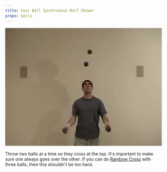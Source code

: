 ```yaml
---
title: Four Ball Synchronous Half Shower
props: balls
---
```


![Four Ball Synchronous Half Shower](site/videos/poster/fourwimpy.jpg)

Throw two balls at a time so they cross at the top. It's important to make sure one always goes over the other. If you can do [Rainbow Cross](site/en/rainbowcross/README.md) with three balls, then this shouldn't be too hard.

